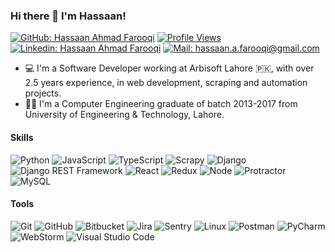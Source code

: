 ### Hi there 👋 I'm Hassaan!

[![GitHub: Hassaan Ahmad Farooqi](https://img.shields.io/github/followers/HassaanAhmadFarooqi?label=Follow&style=social)](https://github.com/HassaanAhmadFarooqi)
[![Profile Views](https://api.freemotion-llc.com/api/github/v1/profile-views?username=HassaanAhmadFarooqi)](https://github.com/HassaanAhmadFarooqi)
[![Linkedin: Hassaan Ahmad Farooqi](https://img.shields.io/badge/Hassan%20Ahmad%20Farooqi-blue?style=plastic&logo=linkedin&logoColor=blue&labelColor=white)](https://www.linkedin.com/in/hassaan-ahmad-farooqi-345418b7/)
[![Mail: hassaan.a.farooqi@gmail.com](https://img.shields.io/badge/-hassaan.a.farooqi%40gmail.com-red?style=plastic&logo=gmail&logoColor=red&labelColor=white)](mailto:hassaan.a.farooqi@gmail.com)

- :computer: I'm a Software Developer working at Arbisoft Lahore :pakistan:, with over 2.5 years experience, in web development, scraping and automation projects.
- :man_student: I'm a Computer Engineering graduate of batch 2013-2017 from University of Engineering & Technology, Lahore.

#### Skills

![Python](https://img.shields.io/badge/Python-black?style=flat&logo=python)
![JavaScript](https://img.shields.io/badge/JavaScript-black?style=flat&logo=javascript)
![TypeScript](https://img.shields.io/badge/TypeScript-black?style=flat&logo=typescript)
![Scrapy](https://img.shields.io/badge/Scrapy-black?style=flat&logo=scrapy)
![Django](https://img.shields.io/badge/Django-black?style=flat&logo=django)
![Django REST Framework](https://img.shields.io/badge/Django%20Rest%20Framework-black?style=flat&logo=django-rest-framework)
![React](https://img.shields.io/badge/React-black?style=flat&logo=react)
![Redux](https://img.shields.io/badge/Redux-black?style=flat&logo=redux)
![Node](https://img.shields.io/badge/NodeJS-black?style=flat&logo=node.js)
![Protractor](https://img.shields.io/badge/Protractor-black?style=flat&logo=protractor)
![MySQL](https://img.shields.io/badge/MySQL-black?style=flat&logo=mysql)

#### Tools

![Git](https://img.shields.io/badge/Git-black?style=flat&logo=git)
![GitHub](https://img.shields.io/badge/GitHub-black?style=flat&logo=github)
![Bitbucket](https://img.shields.io/badge/Bitbucket-black?style=flat&logo=bitbucket)
![Jira](https://img.shields.io/badge/Jira-black?style=flat&logo=jira)
![Sentry](https://img.shields.io/badge/Sentry-black?style=flat&logo=sentry)
![Linux](https://img.shields.io/badge/Linux-black?style=flat&logo=linux)
![Postman](https://img.shields.io/badge/Postman-black?style=flat&logo=postman)
![PyCharm](https://img.shields.io/badge/PyCharm-black?style=flat&logo=pycharm)
![WebStorm](https://img.shields.io/badge/WebStorm-black?style=flat&logo=webstorm)
![Visual Studio Code](https://img.shields.io/badge/Visual%20Studio%20Code-black?style=flat&logo=visual-studio-code)


<!--
**HassaanAhmadFarooqi/HassaanAhmadFarooqi** is a ✨ _special_ ✨ repository because its `README.md` (this file) appears on your GitHub profile.

Here are some ideas to get you started:

- 🔭 I’m currently working on ...
- 🌱 I’m currently learning ...
- 👯 I’m looking to collaborate on ...
- 🤔 I’m looking for help with ...
- 💬 Ask me about ...
- 📫 How to reach me: ...
- 😄 Pronouns: ...
- ⚡ Fun fact: ...
-->
